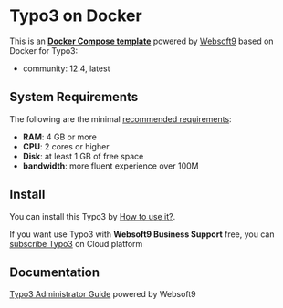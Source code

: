 # Typo3 on Docker  

This is an **[Docker Compose template](https://github.com/Websoft9/docker-library)** powered by [Websoft9](https://www.websoft9.com) based on Docker for Typo3:


 - community:  12.4, latest


## System Requirements

The following are the minimal [recommended requirements](https://docs.typo3.org/m/typo3/tutorial-getting-started/11.5/en-us/Installation/Index.html):

* **RAM**: 4 GB or more
* **CPU**: 2 cores or higher
* **Disk**: at least 1 GB of free space
* **bandwidth**: more fluent experience over 100M  

## Install

You can install this Typo3 by [How to use it?](https://github.com/Websoft9/docker-library#how-to-use-it).   

If you want use Typo3 with **Websoft9 Business Support** free, you can [subscribe Typo3](https://www.websoft9.com/apps) on Cloud platform

## Documentation

[Typo3 Administrator Guide](https://support.websoft9.com/docs/typo3) powered by Websoft9